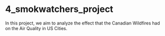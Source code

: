 # 4_smokwatchers_project
In this project, we aim to analyze the effect that the Canadian Wildfires had on the Air Quality in US Cities.
